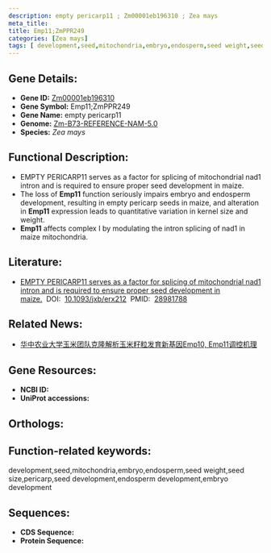 ```yaml
---
description: empty pericarp11 ; Zm00001eb196310 ; Zea mays
meta_title:
title: Emp11;ZmPPR249
categories: [Zea mays]
tags: [ development,seed,mitochondria,embryo,endosperm,seed weight,seed size,pericarp,seed development,endosperm development,embryo development ]
---
```


## Gene Details:
- **Gene ID:**	[Zm00001eb196310]()
- **Gene Symbol:** Emp11;ZmPPR249
- **Gene Name:** empty pericarp11
- **Genome:** [Zm-B73-REFERENCE-NAM-5.0]()
- **Species:** *Zea mays*

## Functional Description:
   - EMPTY PERICARP11 serves as a factor for splicing of mitochondrial nad1 intron and is required to ensure proper seed development in maize.
   - The loss of **Emp11** function seriously impairs embryo and endosperm development, resulting in empty pericarp seeds in maize, and alteration in **Emp11** expression leads to quantitative variation in kernel size and weight.
   - **Emp11** affects complex I by modulating the intron splicing of nad1 in maize mitochondria.

## Literature:
   - [EMPTY PERICARP11 serves as a factor for splicing of mitochondrial nad1 intron and is required to ensure proper seed development in maize.]( https://academic.oup.com/jxb/article/68/16/4571/4316138?login=true)&nbsp;&nbsp;DOI:&nbsp;&nbsp;[10.1093/jxb/erx212](https://academic.oup.com/jxb/article/68/16/4571/4316138?login=true)&nbsp;&nbsp;PMID:&nbsp;&nbsp;[28981788](https://pubmed.ncbi.nlm.nih.gov/28981788/)

## Related News:
   - [华中农业大学玉米团队克隆解析玉米籽粒发育新基因Emp10, Emp11调控机理](https://mp.weixin.qq.com/s?__biz=MzIyOTY2NDYyNQ==&mid=2247486519&idx=1&sn=f2ace2cbd3d5be89cd10fed4f7855cb7&chksm=e8be7e29dfc9f73fb4c6052bf56c8f0c1d158e7b0d8a229f68964451567404d69e9052e0ea98&scene=27#wechat_redirect)

## Gene Resources:
- **NCBI ID:** [](https://www.ncbi.nlm.nih.gov/gene/?term=)
- **UniProt accessions:** [](https://www.uniprot.org/uniprotkb//entry)

## Orthologs:

## Function-related keywords:
development,seed,mitochondria,embryo,endosperm,seed weight,seed size,pericarp,seed development,endosperm development,embryo development

## Sequences:
- **CDS Sequence:**
- **Protein Sequence:**
